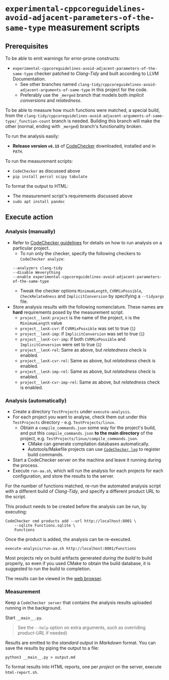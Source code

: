 `experimental-cppcoreguidelines-avoid-adjacent-parameters-of-the-same-type` measurement scripts
===============================================================================================


Prerequisites
-------------

To be able to emit warnings for error-prone constructs:

 * `experimental-cppcoreguidelines-avoid-adjacent-parameters-of-the-same-type`
   checker patched to *Clang-Tidy* and built according to LLVM Documentation.
   * See other branches named
     `clang-tidy/cppcoreguidelines-avoid-adjacent-arguments-of-same-type` in
     this project for the code.
   * Preferably use the `_merged` branch that models both *implicit conversions*
     and *relatedness*.

To be able to measure how much functions were matched, a special build, from the
`clang-tidy/cppcoreguidelines-avoid-adjacent-arguments-of-same-type/_function-count`
branch is needed.
Building this branch will make the other (normal, ending with `_merged`)
branch's functionality broken.

To run the analysis easily:

 * **Release version `v6.15`** of
   [CodeChecker](http://github.com/Ericsson/CodeChecker) downloaded, installed
   and in `PATH`.

To run the measurement scripts:

 * `CodeChecker` as discussed above
 * `pip install percol scipy tabulate`

To format the output to HTML:

 * The measurement script's requirements discussed above
 * `sudo apt install pandoc`


Execute action
--------------

### Analysis (manually)

 * Refer to
   [CodeChecker guidelines](http://codechecker.readthedocs.io/en/latest/analyzer/user_guide/)
   for details on how to run analysis on a particular project.
   * To run only the checker, specify the following checkers to
   `CodeChecker analyze`:
   ~~~~
   --analyzers clang-tidy
   --disable Weverything
   --enable experimental-cppcoreguidelines-avoid-adjacent-parameters-of-the-same-type
   ~~~~
   * Tweak the checker options `MinimumLength`, `CVRMixPossible`,
     `CheckRelatedness` and `ImplicitConversion` by specifying a `--tidyargs`
     file.
 * Store analysis results with the following nomenclature. These names are
   **hard** requirements posed by the measurement script.
   * `project__lenX`: `project` is the name of the project, `X` is the
     `MinimumLength` value
   * `project__lenX-cvr`: if `CVRMixPossible` was set to true (`1`)
   * `project__lenX-imp`: if `ImplicitConversion` was set to true (`1`)
   * `project__lenX-cvr-imp`: if both `CVRMixPossible` and `ImplicitConversion`
     were set to true (`1`)
   * `project__lenX-rel`: Same as above, but *relatedness* check is enabled.
   * `project__lenX-cvr-rel`: Same as above, but *relatedness* check is enabled.
   * `project__lenX-imp-rel`: Same as above, but *relatedness* check is enabled.
   * `project__lenX-cvr-imp-rel`: Same as above, but *relatedness* check is
     enabled.

### Analysis (automatically)

 * Create a directory `TestProjects` under `execute-analysis`.
 * For each project you want to analyse, check them out under this
   `TestProjects` directory - e.g. `TestProjects/linux`.
   * Obtain a `compile_commands.json` some way for the project's build, and
     put this `compile_commands.json` **to the main directory** of the project,
     e.g. `TestProjects/linux/compile_commands.json`.
     * CMake can generate compilation databases automatically.
     * Autotools/Makefile projects can use
       [`CodeChecker log`](http://codechecker.readthedocs.io/en/latest/analyzer/user_guide/#log)
       to register build commands.
 * Start a CodeChecker server on the machine and leave it running during the
   process.
 * Execute `run-aa.sh`, which will run the analysis for each projects for each
   configuration, and store the results to the server.

For the number of functions matched, re-run the automated analysis script with
a different build of *Clang-Tidy*, and specify a different product URL to the
script.

This product needs to be created before the analysis can be run, by executing:
~~~~{.sh}
CodeChecker cmd products add --url http://localhost:8001 \
    --sqlite Functions.sqlite \
    Functions
~~~~

Once the product is added, the analysis can be re-executed.

~~~~{.sh}
execute-analysis/run-aa.sh http://localhost:8001/Functions
~~~~

Most projects rely on build artifacts generated *during the build* to build
properly, so even if you used CMake to obtain the build database, it is
suggested to run the build to completion.

The results can be viewed in the [web browser](http://localhost:8001/Default).

### Measurement

Keep a `CodeChecker server` that contains the analysis results uploaded running
in the background.

Start `__main__.py`.

> See the `--help` option on extra arguments, such as overriding *product-URL*
> if needed)

Results are emitted to the *standard output* in *Markdown* format.
You can save the results by piping the output to a file:

~~~~{.sh}
python3 __main__.py > output.md
~~~~

To format results into HTML reports, one per *project* on the server, execute
`html-report.sh`.
